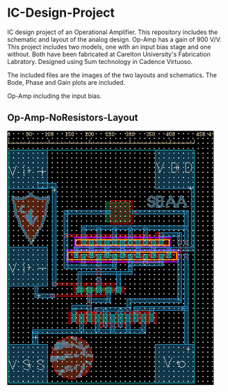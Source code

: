 # IC-Design-Project
IC design project of an Operational Amplifier. This repository includes the schematic and layout of the analog design. Op-Amp has a gain of 900 V/V. This project includes two models, one with an input bias stage and one without. Both have been fabricated at Carelton University's Fabrication Labratory. 
Designed using 5um technology in Cadence Virtuoso. 

The included files are the images of the two layouts and schematics. The Bode, Phase and Gain plots are included.

Op-Amp including the input bias.
## Op-Amp-NoResistors-Layout
![Op-Amp-NoResistors-Layout](Op-Amp-NoResistors-Layout.png)
